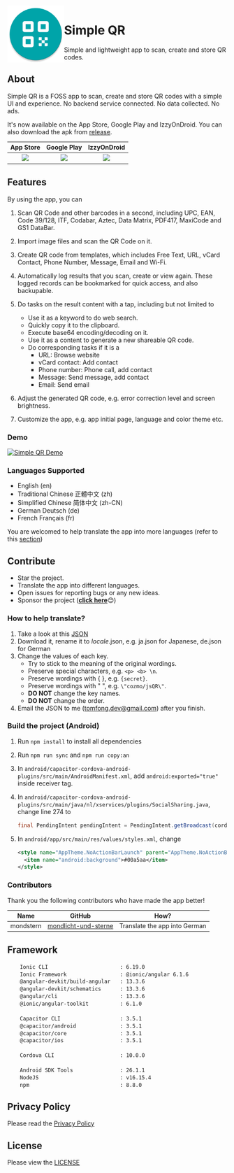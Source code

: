 <img align="left" width="130" height="130" src="./resources/icon_round.png" alt="app icon">

# Simple QR

Simple and lightweight app to scan, create and store QR codes.

## About

Simple QR is a FOSS app to scan, create and store QR codes with a simple UI and experience. No backend service connected. No data collected. No ads.

It's now available on the App Store, Google Play and IzzyOnDroid. You can also download the apk from <a href="https://github.com/tomfong/simple-qr/releases">release</a>.

| App Store | Google Play | IzzyOnDroid |
|:-:|:-:|:-:|
| [<img src="badges/appstore-badge.png" height="50">](https://apps.apple.com/us/app/simple-qr-by-tom-fong/id1621121553) | [<img src="badges/google-play-badge.png" height="50">](https://play.google.com/store/apps/details?id=com.tomfong.simpleqr) | [<img src="badges/IzzyOnDroid.png" height="50">](https://apt.izzysoft.de/fdroid/index/apk/com.tomfong.simpleqr) |

## Features

By using the app, you can

1. Scan QR Code and other barcodes in a second, including UPC, EAN, Code 39/128, ITF, Codabar, Aztec, Data Matrix, PDF417, MaxiCode and GS1 DataBar.

2. Import image files and scan the QR Code on it.

3. Create QR code from templates, which includes Free Text, URL, vCard Contact, Phone Number, Message, Email and Wi-Fi.

4. Automatically log results that you scan, create or view again. These logged records can be bookmarked for quick access, and also backupable.

5. Do tasks on the result content with a tap, including but not limited to
    * Use it as a keyword to do web search.
    * Quickly copy it to the clipboard.
    * Execute base64 encoding/decoding on it.
    * Use it as a content to generate a new shareable QR code.
    * Do corresponding tasks if it is a
        * URL: Browse website
        * vCard contact: Add contact
        * Phone number: Phone call, add contact
        * Message: Send message, add contact
        * Email: Send email

6. Adjust the generated QR code, e.g. error correction level and screen brightness.

7. Customize the app, e.g. app initial page, language and color theme etc.

### Demo

[![Simple QR Demo](https://img.youtube.com/vi/D57VveikN8U/0.jpg)](https://www.youtube.com/watch?v=D57VveikN8U)

### Languages Supported

* English (en)
* Traditional Chinese 正體中文 (zh)
* Simplified Chinese 简体中文 (zh-CN)
* German Deutsch (de)
* French Français (fr)

You are welcomed to help translate the app into more languages (refer to this <a href="#how-to-help-translate">section</a>)

## Contribute

* Star the project.
* Translate the app into different languages.
* Open issues for reporting bugs or any new ideas.
* Sponsor the project (<a href="https://github.com/tomfong"><b>click here</b></a>😊)

### How to help translate?

1. Take a look at this [JSON](https://github.com/tomfong/simple-qr/blob/master/src/assets/i18n/en.json)
2. Download it, rename it to <i>locale</i>.json, e.g. ja.json for Japanese, de.json for German
3. Change the values of each key.
    * Try to stick to the meaning of the original wordings.
    * Preserve special characters, e.g. ```<p> <b> \n```.
    * Preserve wordings with { }, e.g. ```{secret}```.
    * Preserve wordings with \" \", e.g. ```\"cozmo/jsQR\"```.
    * <b>DO NOT</b> change the key names.
    * <b>DO NOT</b> change the order.
4. Email the JSON to me (tomfong.dev@gmail.com) after you finish.

### Build the project (Android)

1. Run ```npm install``` to install all dependencies
2. Run ```npm run sync``` and ```npm run copy:an```
3. In ```android/capacitor-cordova-android-plugins/src/main/AndroidManifest.xml```, add ```android:exported="true"``` inside receiver tag.
4. In ```android/capacitor-cordova-android-plugins/src/main/java/nl/xservices/plugins/SocialSharing.java```, change line 274 to

    ```java
    final PendingIntent pendingIntent = PendingIntent.getBroadcast(cordova.getActivity().getApplicationContext(), 0, receiverIntent, PendingIntent.FLAG_UPDATE_CURRENT|PendingIntent.FLAG_IMMUTABLE);
    ```

5. In ```android/app/src/main/res/values/styles.xml```, change

    ```xml
    <style name="AppTheme.NoActionBarLaunch" parent="AppTheme.NoActionBar">
      <item name="android:background">#00a5aa</item>
    </style>
    ```

### Contributors

Thank you the following contributors who have made the app better!

| Name | GitHub | How? |
|:-:|:-:|:-:|
| mondstern | [mondlicht-und-sterne](https://github.com/mondlicht-und-sterne) | Translate the app into German |

## Framework

```sh
    Ionic CLI                       : 6.19.0
    Ionic Framework                 : @ionic/angular 6.1.6
    @angular-devkit/build-angular   : 13.3.6
    @angular-devkit/schematics      : 13.3.6
    @angular/cli                    : 13.3.6
    @ionic/angular-toolkit          : 6.1.0

    Capacitor CLI                   : 3.5.1
    @capacitor/android              : 3.5.1
    @capacitor/core                 : 3.5.1
    @capacitor/ios                  : 3.5.1

    Cordova CLI                     : 10.0.0

    Android SDK Tools               : 26.1.1
    NodeJS                          : v16.15.4
    npm                             : 8.8.0
```

## Privacy Policy

Please read the [Privacy Policy](https://www.privacypolicies.com/live/771b1123-99bb-4bfe-815e-1046c0437a0f)

## License

Please view the [LICENSE](LICENSE)
